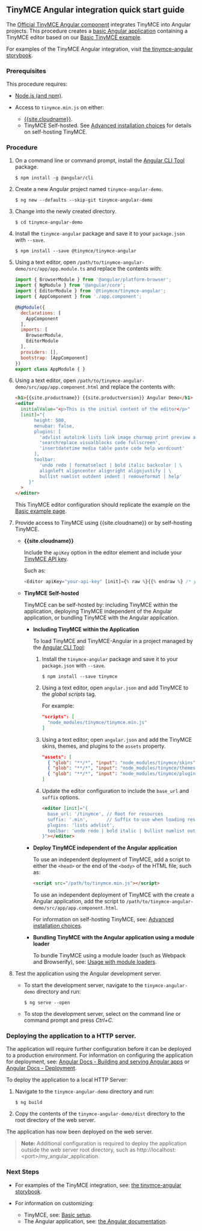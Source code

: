 ## TinyMCE Angular integration quick start guide

The [Official TinyMCE Angular component](https://github.com/tinymce/tinymce-angular) integrates TinyMCE into Angular projects.
This procedure creates a [basic Angular application](https://angular.io/guide/setup-local) containing a TinyMCE editor based on our [Basic TinyMCE example]({{site.baseurl}}/demo/basic-example/).

For examples of the TinyMCE Angular integration, visit [the tinymce-angular storybook](https://tinymce.github.io/tinymce-angular/).

### Prerequisites

This procedure requires:
* [Node.js (and npm)](https://nodejs.org/).
* Access to `tinymce.min.js` on either:

    * [{{site.cloudname}}]({{site.baseurl}}/cloud-deployment-guide/editor-and-features/).
    * TinyMCE Self-hosted. See [Advanced installation choices]({{site.baseurl}}/general-configuration-guide/advanced-install/) for details on self-hosting TinyMCE.

### Procedure

1. On a command line or command prompt, install the [Angular CLI Tool](https://angular.io/cli) package.

    ```
    $ npm install -g @angular/cli
    ```
2. Create a new Angular project named `tinymce-angular-demo`.

    ```
    $ ng new --defaults --skip-git tinymce-angular-demo
    ```
3. Change into the newly created directory.

    ```
    $ cd tinymce-angular-demo
    ```
4. Install the `tinymce-angular` package and save it to your `package.json` with `--save`.

    ```
    $ npm install --save @tinymce/tinymce-angular
    ```
5. Using a text editor, open `/path/to/tinymce-angular-demo/src/app/app.module.ts` and replace the contents with:

    ```js
    import { BrowserModule } from '@angular/platform-browser';
    import { NgModule } from '@angular/core';
    import { EditorModule } from '@tinymce/tinymce-angular';
    import { AppComponent } from './app.component';

    @NgModule({
      declarations: [
        AppComponent
      ],
      imports: [
        BrowserModule,
        EditorModule
      ],
      providers: [],
      bootstrap: [AppComponent]
    })
    export class AppModule { }
    ```

6. Using a text editor, open `/path/to/tinymce-angular-demo/src/app/app.component.html` and replace the contents with:

    ```html
    <h1>{{site.productname}} {{site.productversion}} Angular Demo</h1>
    <editor
      initialValue="<p>This is the initial content of the editor</p>"
      [init]="{
           height: 500,
           menubar: false,
           plugins: [
             'advlist autolink lists link image charmap print preview anchor',
             'searchreplace visualblocks code fullscreen',
             'insertdatetime media table paste code help wordcount'
           ],
           toolbar:
             'undo redo | formatselect | bold italic backcolor | \
             alignleft aligncenter alignright alignjustify | \
             bullist numlist outdent indent | removeformat | help'
         }"
      >
    </editor>
    ```
    This TinyMCE editor configuration should replicate the example on the [Basic example page]({{site.baseurl}}/demo/basic-example/).
7. Provide access to TinyMCE using {{site.cloudname}} or by self-hosting TinyMCE.

    * **{{site.cloudname}}**

        Include the `apiKey` option in the editor element and include your [TinyMCE API key]({{site.shared_baseurl}}/signup/).

        Such as:

        ```js
        <Editor apiKey="your-api-key" [init]={% raw %}{{% endraw %} /* your other settings */ {% raw %}}{% endraw %} />
        ```

    * **TinyMCE Self-hosted**

      TinyMCE can be self-hosted by: including TinyMCE within the application, deploying TinyMCE independent of the Angular application, or bundling TinyMCE with the Angular application.

      * **Including TinyMCE within the Application**

        To load TinyMCE and TinyMCE-Angular in a project managed by the [Angular CLI Tool](https://angular.io/cli):

        1. Install the `tinymce-angular` package and save it to your `package.json` with `--save`.

            ```
            $ npm install --save tinymce
            ```
        2. Using a text editor, open `angular.json` and add TinyMCE to the *global scripts* tag.

            For example:

            ```json
            "scripts": [
              "node_modules/tinymce/tinymce.min.js"
            ]
            ```
        3. Using a text editor; open `angular.json` and add the TinyMCE skins, themes, and plugins to the `assets` property.

            ```json
            "assets": [
              { "glob": "**/*", "input": "node_modules/tinymce/skins", "output": "/tinymce/skins/" },
              { "glob": "**/*", "input": "node_modules/tinymce/themes", "output": "/tinymce/themes/" },
              { "glob": "**/*", "input": "node_modules/tinymce/plugins", "output": "/tinymce/plugins/" }
            ]
            ```
        4. Update the editor configuration to include the `base_url` and `suffix` options.

            ```html
            <editor [init]="{
              base_url: '/tinymce', // Root for resources
              suffix: '.min',       // Suffix to use when loading resources
              plugins: 'lists advlist',
              toolbar: 'undo redo | bold italic | bullist numlist outdent indent'
            }"></editor>
            ```

      * **Deploy TinyMCE independent of the Angular application**

        To use an independent deployment of TinyMCE, add a script to either the `<head>` or the end of the `<body>` of the HTML file, such as:
        ```html
        <script src="/path/to/tinymce.min.js"></script>
        ```

        To use an independent deployment of TinyMCE with the create a Angular application, add the script to `/path/to/tinymce-angular-demo/src/app/app.component.html`.

        For information on self-hosting TinyMCE, see: [Advanced installation choices]({{site.baseurl}}/general-configuration-guide/advanced-install/).

      * **Bundling TinyMCE with the Angular application using a module loader**

        To bundle TinyMCE using a module loader (such as Webpack and Browserify), see: [Usage with module loaders]({{site.baseurl}}/advanced/usage-with-module-loaders/).

8. Test the application using the Angular development server.
    * To start the development server, navigate to the `tinymce-angular-demo` directory and run:

        ```
        $ ng serve --open
        ```

    * To stop the development server, select on the command line or command prompt and press _Ctrl+C_.

### Deploying the application to a HTTP server.
The application will require further configuration before it can be deployed to a production environment. For information on configuring the application for deployment, see: [Angular Docs - Building and serving Angular apps](https://angular.io/guide/build) or [Angular Docs - Deployment](https://angular.io/guide/deployment).

To deploy the application to a local HTTP Server:

1. Navigate to the `tinymce-angular-demo` directory and run:

    ```
    $ ng build
    ```

2. Copy the contents of the `tinymce-angular-demo/dist` directory to the root directory of the web server.

The application has now been deployed on the web server.

> **Note:** Additional configuration is required to deploy the application outside the web server root directory, such as http://localhost:&#60;port&#62;/my_angular_application.

### Next Steps

* For examples of the TinyMCE integration, see: [the tinymce-angular storybook](https://tinymce.github.io/tinymce-angular/).
* For information on customizing:

    * TinyMCE, see: [Basic setup]({{site.baseurl}}/general-configuration-guide/basic-setup/).
    * The Angular application, see: [the Angular documentation](https://angular.io/docs).

